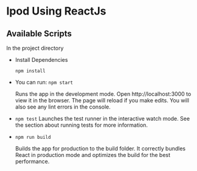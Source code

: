 # Ipod Using ReactJs

## Available Scripts
In the project directory 

- Install Dependencies 

    `npm install`
- You can run:
    `npm start`
    
    Runs the app in the development mode.
    Open http://localhost:3000 to view it in the browser.
    The page will reload if you make edits.
    You will also see any lint errors in the console.
- `npm test`
    Launches the test runner in the interactive watch mode.
    See the section about running tests for more information.
- `npm run build`

    Builds the app for production to the build folder.
    It correctly bundles React in production mode and optimizes the build for the best performance.